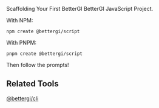 Scaffolding Your First BetterGI BetterGI JavaScript Project.

With NPM:

```shell
npm create @bettergi/script
```

With PNPM:

```shell
pnpm create @bettergi/script
```

Then follow the prompts!

## Related Tools

[@bettergi/cli](https://www.npmjs.com/package/@bettergi/cli)
